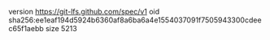 version https://git-lfs.github.com/spec/v1
oid sha256:ee1eaf194d5924b6360af8a6ba6a4e1554037091f7505943300cdeec65f1aebb
size 5213
